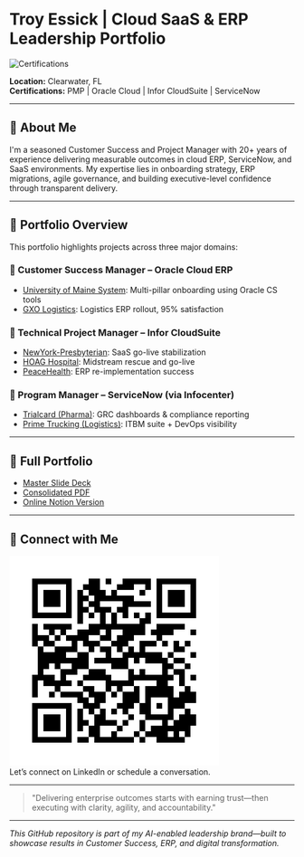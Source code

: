 # Troy Essick | Cloud SaaS & ERP Leadership Portfolio

![Certifications](./assets/logos_banner.png)

**Location:** Clearwater, FL  
**Certifications:** PMP | Oracle Cloud | Infor CloudSuite | ServiceNow

---

## 🔹 About Me
I'm a seasoned Customer Success and Project Manager with 20+ years of experience delivering measurable outcomes in cloud ERP, ServiceNow, and SaaS environments. My expertise lies in onboarding strategy, ERP migrations, agile governance, and building executive-level confidence through transparent delivery.

---

## 📁 Portfolio Overview
This portfolio highlights projects across three major domains:

### 🔸 Customer Success Manager – Oracle Cloud ERP
- [University of Maine System](./oracle-csm/UOM_CSM_Summary.pdf): Multi-pillar onboarding using Oracle CS tools
- [GXO Logistics](./oracle-csm/GXO_CSM_Summary.pdf): Logistics ERP rollout, 95% satisfaction

### 🔸 Technical Project Manager – Infor CloudSuite
- [NewYork-Presbyterian](./infor-tpm/NYP_TPM_Summary.pdf): SaaS go-live stabilization
- [HOAG Hospital](./infor-tpm/HOAG_TPM_Summary.pdf): Midstream rescue and go-live
- [PeaceHealth](./infor-tpm/PeaceHealth_TPM_Summary.pdf): ERP re-implementation success

### 🔸 Program Manager – ServiceNow (via Infocenter)
- [Trialcard (Pharma)](./servicenow-pm/Trialcard_PM_Summary.pdf): GRC dashboards & compliance reporting
- [Prime Trucking (Logistics)](./servicenow-pm/Prime_PM_Summary.pdf): ITBM suite + DevOps visibility

---

## 🧾 Full Portfolio
- [Master Slide Deck](./slide-deck/Troy_Essick_Portfolio_Slides.pdf)
- [Consolidated PDF](./slide-deck/Troy_Essick_Portfolio_Full.pdf)
- [Online Notion Version](./notion-link.txt)

---

## 🔗 Connect with Me
[![LinkedIn](./assets/linkedin_qr_troy_essick.png)](https://www.linkedin.com/in/troy-essick/)  
Let’s connect on LinkedIn or schedule a conversation.

---

> "Delivering enterprise outcomes starts with earning trust—then executing with clarity, agility, and accountability."

---

*This GitHub repository is part of my AI-enabled leadership brand—built to showcase results in Customer Success, ERP, and digital transformation.*
